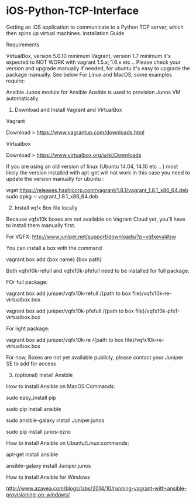 # iOS-Python-TCP-Interface
Getting an iOS application to communicate to a Python TCP server, which then spins up virtual machines.
installation Guide

Requirements

VirtualBox, version 5.0.10 minimum
Vagrant, version 1.7 minimum
it's expected to NOT WORK with vagrant 1.5.x; 1.6.x etc .. Please check your version and upgrade manually if needed, for ubuntu it's easy to upgrade the package manually. See below
For Linux and MacOS, some examples require:

Ansible
Junos module for Ansible
Ansible is used to provision Junos VM automatically

1. Download and Install Vagrant and VirtualBox

Vagrant

Download > https://www.vagrantup.com/downloads.html

Virtualbox

Download > https://www.virtualbox.org/wiki/Downloads

If you are using an old version of linux (Ubuntu 14.04, 14.10 etc .. ) most likely the version installed with apt-get will not work In this case you need to update the version manually
for ubuntu :

wget https://releases.hashicorp.com/vagrant/1.8.1/vagrant_1.8.1_x86_64.deb
sudo dpkg -i vagrant_1.8.1_x86_64.deb

2. Install vqfx Box file locally

Because vqfx10k boxes are not available on Vagrant Cloud yet, you'll have to install them manually first.

For VQFX:
http://www.juniper.net/support/downloads/?p=vqfxeval#sw

You can install a box with the command

vagrant box add {box name} {box path}

Both vqfx10k-refull and vqfx10k-pfefull need to be installed for full package.


FOr full package:

vagrant box add juniper/vqfx10k-refull /{path to box file}/vqfx10k-re-virtualbox.box

vagrant box add juniper/vqfx10k-pfefull /{path to box file}/vqfx10k-pfe1-virtualbox.box  


For light package:

vagrant box add juniper/vqfx10k-re /{path to box file}/vqfx10k-re-virtualbox.box

For now, Boxes are not yet available publicly, please contact your Juniper SE to add for access

3. (optional) Install Ansible

How to install Ansible on MacOS:Commands:

sudo easy_install pip

sudo pip install ansible

sudo ansible-galaxy install Juniper.junos

sudo pip install junos-eznc

How to install Ansible on Ubuntu/Linux:commands:

apt-get install ansible

ansible-galaxy install Juniper.junos

How to install Ansible for Windows

http://www.azavea.com/blogs/labs/2014/10/running-vagrant-with-ansible-provisioning-on-windows/
